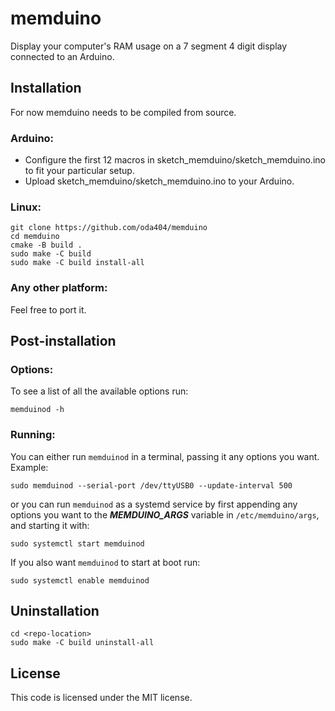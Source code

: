 # memduino
Display your computer's RAM usage on a 7 segment 4 digit display connected to an Arduino.<br>

## Installation
For now memduino needs to be compiled from source.

### Arduino:
* Configure the first 12 macros in sketch_memduino/sketch_memduino.ino to fit your particular setup. 
* Upload sketch_memduino/sketch_memduino.ino to your Arduino.

### Linux:
```console
git clone https://github.com/oda404/memduino
cd memduino
cmake -B build .
sudo make -C build
sudo make -C build install-all
```

### Any other platform:
Feel free to port it.

## Post-installation

### Options:
To see a list of all the available options run:
```console
memduinod -h
```

### Running:
You can either run `memduinod` in a terminal, passing it any options you want. Example:
```console
sudo memduinod --serial-port /dev/ttyUSB0 --update-interval 500
```
or you can run `memduinod` as a systemd service by first appending any options you want to the <b>*MEMDUINO_ARGS*</b> variable in `/etc/memduino/args`,
and starting it with:
```console
sudo systemctl start memduinod
```
If you also want `memduinod` to start at boot run:
```console
sudo systemctl enable memduinod
```

## Uninstallation
```console
cd <repo-location>
sudo make -C build uninstall-all
``` 
## License
This code is licensed under the MIT license.
